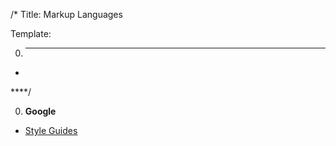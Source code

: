 /*
Title: Markup Languages

Template:

0. ****

* []()

****/

0. **Google**

  * [Style Guides](https://google.github.io/styleguide/)
